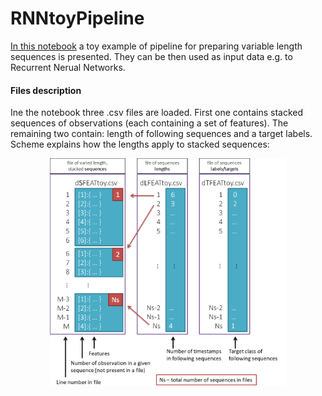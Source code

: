 # RNNtoyPipeline
[In this notebook](RNNtoyPipeline.ipynb) a toy example of pipeline for preparing variable length sequences is presented. They can be then used as input data e.g. to Recurrent Nerual Networks.
<br>

#### Files description
Ine the notebook three .csv files are loaded. First one contains stacked sequences of observations (each containing a set of features). The remaining two contain: length of following sequences and a target labels. Scheme explains how the lengths apply to stacked sequences:

<p align="center"><img src="./data/rnn_toy.png" width="75%" height="75%"></p>
